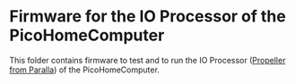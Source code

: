# Firmware for the IO Processor of the PicoHomeComputerThis folder contains firmware to test and to run the IO Processor ([Propeller from Paralla](https://www.parallax.com/product/p8x32a-d40)) of the PicoHomeComputer.